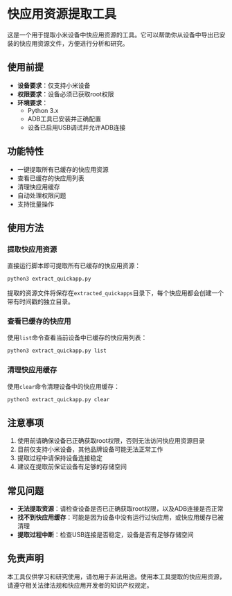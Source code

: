 # 快应用资源提取工具

这是一个用于提取小米设备中快应用资源的工具。它可以帮助你从设备中导出已安装的快应用资源文件，方便进行分析和研究。

## 使用前提

- **设备要求**：仅支持小米设备
- **权限要求**：设备必须已获取root权限
- **环境要求**：
  - Python 3.x
  - ADB工具已安装并正确配置
  - 设备已启用USB调试并允许ADB连接

## 功能特性

- 一键提取所有已缓存的快应用资源
- 查看已缓存的快应用列表
- 清理快应用缓存
- 自动处理权限问题
- 支持批量操作

## 使用方法

### 提取快应用资源

直接运行脚本即可提取所有已缓存的快应用资源：

```bash
python3 extract_quickapp.py
```

提取的资源文件将保存在`extracted_quickapps`目录下，每个快应用都会创建一个带有时间戳的独立目录。

### 查看已缓存的快应用

使用`list`命令查看当前设备中已缓存的快应用列表：

```bash
python3 extract_quickapp.py list
```

### 清理快应用缓存

使用`clear`命令清理设备中的快应用缓存：

```bash
python3 extract_quickapp.py clear
```

## 注意事项

1. 使用前请确保设备已正确获取root权限，否则无法访问快应用资源目录
2. 目前仅支持小米设备，其他品牌设备可能无法正常工作
3. 提取过程中请保持设备连接稳定
4. 建议在提取前保证设备有足够的存储空间

## 常见问题

- **无法提取资源**：请检查设备是否已正确获取root权限，以及ADB连接是否正常
- **找不到快应用缓存**：可能是因为设备中没有运行过快应用，或快应用缓存已被清理
- **提取过程中断**：检查USB连接是否稳定，设备是否有足够存储空间

## 免责声明

本工具仅供学习和研究使用，请勿用于非法用途。使用本工具提取的快应用资源，请遵守相关法律法规和快应用开发者的知识产权规定。